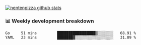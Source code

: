 [![nentenpizza github stats](https://github-readme-stats.vercel.app/api?username=nentenpizza&count_private=true)](https://github.com/anuraghazra/github-readme-stats)

### 📊 Weekly development breakdown
<!--START_SECTION:waka-->
```text
Go     51 mins         █████████████████▒░░░░░░░   68.91 % 
YAML   23 mins         ███████▓░░░░░░░░░░░░░░░░░   31.09 % 
```
<!--END_SECTION:waka-->

